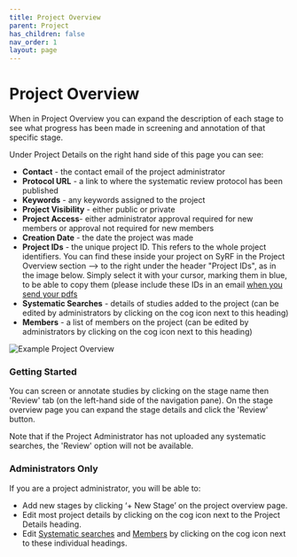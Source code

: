 ```yaml
---
title: Project Overview
parent: Project
has_children: false
nav_order: 1
layout: page
---
```


# Project Overview 
When in Project Overview you can expand the description of each stage to see what progress has been made in screening and annotation of that specific stage.

Under Project Details on the right hand side of this page you can see:
* **Contact** - the contact email of the project administrator
* **Protocol URL** - a link to where the systematic review protocol has been published
* **Keywords** - any keywords assigned to the project
* **Project Visibility** - either public or private
* **Project Access**- either administrator approval required for new members or approval not required for new members
* **Creation Date** - the date the project was made
* **Project IDs** - the unique project ID. This refers to the whole project identifiers. You can find these inside your project on SyRF in the Project Overview section --> to the right under the header "Project IDs", as in the image below. Simply select it with your cursor, marking them in blue, to be able to copy them (please include these IDs in an email [when you send your pdfs](../systematic-search.html#uploading-full-text-pdfs)
* **Systematic Searches** - details of studies added to the project (can be edited by administrators by clicking on the cog icon next to this heading)
* **Members** - a list of members on the project (can be edited by administrators by clicking on the cog icon next to this heading)

![Example Project Overview](/figs/Fig_example_project.png)

### Getting Started
You can screen or annotate studies by clicking on the stage name then 'Review' tab (on the left-hand side of the navigation pane). On the stage overview page you can expand the stage details and click the 'Review' button.  

Note that if the Project Administrator has not uploaded any systematic searches, the 'Review' option will not be available. 

### Administrators Only

If you are a project administrator, you will be able to: 

* Add new stages by clicking ‘+ New Stage’ on the project overview page. 
* Edit most project details by clicking on the cog icon next to the Project Details heading. 
* Edit [Systematic searches](../nav-studies.html) and [Members](../membership.html) by clicking on the cog icon next to these individual headings. 

